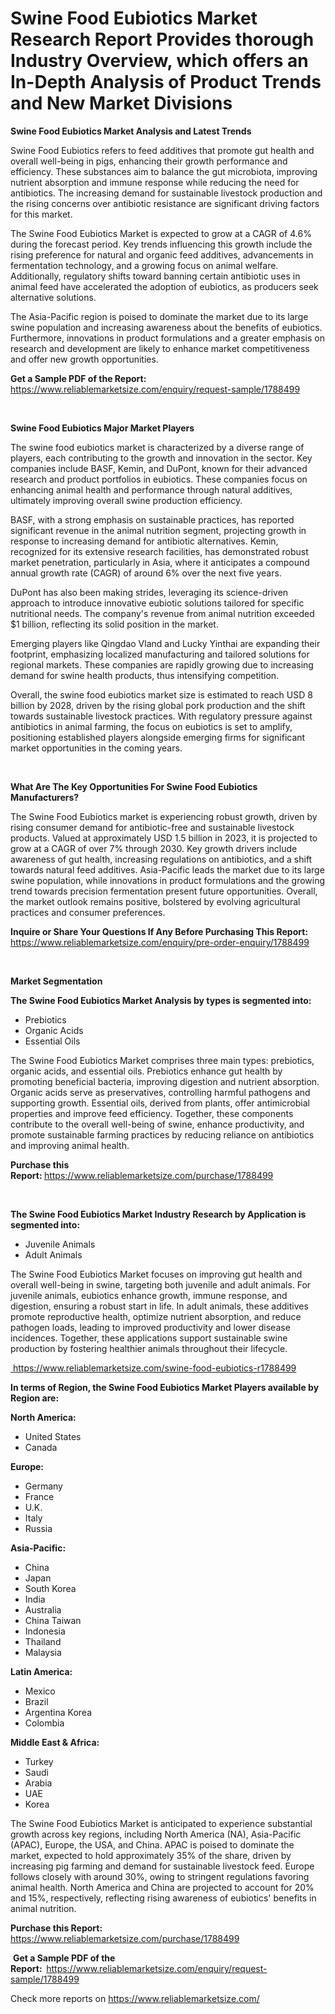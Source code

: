 <p><h1>Swine Food Eubiotics Market Research Report Provides thorough Industry Overview, which offers an In-Depth Analysis of Product Trends and New Market Divisions</h1></p><p><strong>Swine Food Eubiotics Market Analysis and Latest Trends</strong></p>
<p><p>Swine Food Eubiotics refers to feed additives that promote gut health and overall well-being in pigs, enhancing their growth performance and efficiency. These substances aim to balance the gut microbiota, improving nutrient absorption and immune response while reducing the need for antibiotics. The increasing demand for sustainable livestock production and the rising concerns over antibiotic resistance are significant driving factors for this market.</p><p>The Swine Food Eubiotics Market is expected to grow at a CAGR of 4.6% during the forecast period. Key trends influencing this growth include the rising preference for natural and organic feed additives, advancements in fermentation technology, and a growing focus on animal welfare. Additionally, regulatory shifts toward banning certain antibiotic uses in animal feed have accelerated the adoption of eubiotics, as producers seek alternative solutions. </p><p>The Asia-Pacific region is poised to dominate the market due to its large swine population and increasing awareness about the benefits of eubiotics. Furthermore, innovations in product formulations and a greater emphasis on research and development are likely to enhance market competitiveness and offer new growth opportunities.</p></p>
<p><strong>Get a Sample PDF of the Report:&nbsp;</strong> <a href="https://www.reliablemarketsize.com/enquiry/request-sample/1788499?utm_campaign=2996&utm_medium=2&utm_source=Github&utm_content=ia&utm_term=03042025&utm_id=swine-food-eubiotics">https://www.reliablemarketsize.com/enquiry/request-sample/1788499</a></p>
<p>&nbsp;</p>
<p><strong>Swine Food Eubiotics Major Market Players</strong></p>
<p><p>The swine food eubiotics market is characterized by a diverse range of players, each contributing to the growth and innovation in the sector. Key companies include BASF, Kemin, and DuPont, known for their advanced research and product portfolios in eubiotics. These companies focus on enhancing animal health and performance through natural additives, ultimately improving overall swine production efficiency.</p><p>BASF, with a strong emphasis on sustainable practices, has reported significant revenue in the animal nutrition segment, projecting growth in response to increasing demand for antibiotic alternatives. Kemin, recognized for its extensive research facilities, has demonstrated robust market penetration, particularly in Asia, where it anticipates a compound annual growth rate (CAGR) of around 6% over the next five years. </p><p>DuPont has also been making strides, leveraging its science-driven approach to introduce innovative eubiotic solutions tailored for specific nutritional needs. The company's revenue from animal nutrition exceeded $1 billion, reflecting its solid position in the market.</p><p>Emerging players like Qingdao Vland and Lucky Yinthai are expanding their footprint, emphasizing localized manufacturing and tailored solutions for regional markets. These companies are rapidly growing due to increasing demand for swine health products, thus intensifying competition.</p><p>Overall, the swine food eubiotics market size is estimated to reach USD 8 billion by 2028, driven by the rising global pork production and the shift towards sustainable livestock practices. With regulatory pressure against antibiotics in animal farming, the focus on eubiotics is set to amplify, positioning established players alongside emerging firms for significant market opportunities in the coming years.</p></p>
<p>&nbsp;</p>
<p><strong>What Are The Key Opportunities For Swine Food Eubiotics Manufacturers?</strong></p>
<p><p>The Swine Food Eubiotics market is experiencing robust growth, driven by rising consumer demand for antibiotic-free and sustainable livestock products. Valued at approximately USD 1.5 billion in 2023, it is projected to grow at a CAGR of over 7% through 2030. Key growth drivers include awareness of gut health, increasing regulations on antibiotics, and a shift towards natural feed additives. Asia-Pacific leads the market due to its large swine population, while innovations in product formulations and the growing trend towards precision fermentation present future opportunities. Overall, the market outlook remains positive, bolstered by evolving agricultural practices and consumer preferences.</p></p>
<p><strong>Inquire or Share Your Questions If Any Before Purchasing This Report:</strong> <a href="https://www.reliablemarketsize.com/enquiry/pre-order-enquiry/1788499?utm_campaign=2996&utm_medium=2&utm_source=Github&utm_content=ia&utm_term=03042025&utm_id=swine-food-eubiotics">https://www.reliablemarketsize.com/enquiry/pre-order-enquiry/1788499</a></p>
<p>&nbsp;</p>
<p><strong>Market Segmentation</strong></p>
<p><strong>The Swine Food Eubiotics Market Analysis by types is segmented into:</strong></p>
<p><ul><li>Prebiotics</li><li>Organic Acids</li><li>Essential Oils</li></ul></p>
<p><p>The Swine Food Eubiotics Market comprises three main types: prebiotics, organic acids, and essential oils. Prebiotics enhance gut health by promoting beneficial bacteria, improving digestion and nutrient absorption. Organic acids serve as preservatives, controlling harmful pathogens and supporting growth. Essential oils, derived from plants, offer antimicrobial properties and improve feed efficiency. Together, these components contribute to the overall well-being of swine, enhance productivity, and promote sustainable farming practices by reducing reliance on antibiotics and improving animal health.</p></p>
<p><strong>Purchase this Report:&nbsp;</strong><a href="https://www.reliablemarketsize.com/purchase/1788499?utm_campaign=2996&utm_medium=2&utm_source=Github&utm_content=ia&utm_term=03042025&utm_id=swine-food-eubiotics">https://www.reliablemarketsize.com/purchase/1788499</a></p>
<p>&nbsp;</p>
<p><strong>The Swine Food Eubiotics Market Industry Research by Application is segmented into:</strong></p>
<p><ul><li>Juvenile Animals</li><li>Adult Animals</li></ul></p>
<p><p>The Swine Food Eubiotics Market focuses on improving gut health and overall well-being in swine, targeting both juvenile and adult animals. For juvenile animals, eubiotics enhance growth, immune response, and digestion, ensuring a robust start in life. In adult animals, these additives promote reproductive health, optimize nutrient absorption, and reduce pathogen loads, leading to improved productivity and lower disease incidences. Together, these applications support sustainable swine production by fostering healthier animals throughout their lifecycle.</p></p>
<p><a href="https://www.reliablemarketsize.com/swine-food-eubiotics-r1788499?utm_campaign=2996&utm_medium=2&utm_source=Github&utm_content=ia&utm_term=03042025&utm_id=swine-food-eubiotics">&nbsp;https://www.reliablemarketsize.com/swine-food-eubiotics-r1788499</a></p>
<p><strong>In terms of Region, the Swine Food Eubiotics Market Players available by Region are:</strong></p>
<p>
    <p> <strong> North America: </strong>
        <ul>
            <li>United States</li>
            <li>Canada</li>
        </ul>
        </p> 
    <p> <strong> Europe: </strong>
        <ul>
            <li>Germany</li>
            <li>France</li>
            <li>U.K.</li>
            <li>Italy</li>
            <li>Russia</li>
        </ul>
        </p> 
    <p> <strong> Asia-Pacific: </strong>
        <ul>
            <li>China</li>
            <li>Japan</li>
            <li>South Korea</li>
            <li>India</li>
            <li>Australia</li>
            <li>China Taiwan</li>
            <li>Indonesia</li>
            <li>Thailand</li>
            <li>Malaysia</li>
        </ul>
        </p> 
    <p> <strong> Latin America: </strong>
        <ul>
            <li>Mexico</li>
            <li>Brazil</li>
            <li>Argentina Korea</li>
            <li>Colombia</li>
        </ul>
        </p> 
    <p> <strong> Middle East & Africa: </strong>
        <ul>
            <li>Turkey</li>
            <li>Saudi</li>
            <li>Arabia</li>
            <li>UAE</li>
            <li>Korea</li>
        </ul>
    </p>
    </p>
<p><p>The Swine Food Eubiotics Market is anticipated to experience substantial growth across key regions, including North America (NA), Asia-Pacific (APAC), Europe, the USA, and China. APAC is poised to dominate the market, expected to hold approximately 35% of the share, driven by increasing pig farming and demand for sustainable livestock feed. Europe follows closely with around 30%, owing to stringent regulations favoring animal health. North America and China are projected to account for 20% and 15%, respectively, reflecting rising awareness of eubiotics' benefits in animal nutrition.</p></p>
<p><strong>Purchase this Report: </strong><a href="https://www.reliablemarketsize.com/purchase/1788499?utm_campaign=2996&utm_medium=2&utm_source=Github&utm_content=ia&utm_term=03042025&utm_id=swine-food-eubiotics">https://www.reliablemarketsize.com/purchase/1788499</a></p>
<p>&nbsp;<strong>Get a Sample PDF of the Report:&nbsp;&nbsp;</strong><a href="https://www.reliablemarketsize.com/enquiry/request-sample/1788499?utm_campaign=2996&utm_medium=2&utm_source=Github&utm_content=ia&utm_term=03042025&utm_id=swine-food-eubiotics">https://www.reliablemarketsize.com/enquiry/request-sample/1788499</a></p>
<p><strong></strong></p>
<p>Check more reports on <a href="https://www.reliablemarketsize.com/?utm_campaign=2996&utm_medium=2&utm_source=Github&utm_content=ia&utm_term=03042025&utm_id=swine-food-eubiotics">https://www.reliablemarketsize.com/</a></p>